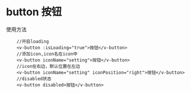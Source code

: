 # button 按钮

使用方法

<ClientOnly>
   <demo-button></demo-button>
</ClientOnly>

  ```vue
      //开启loading
      <v-button :isLoading="true">按钮</v-button>
      //添加icon,icon名在icon中
      <v-button iconName="setting">按钮</v-button>
      //icon在右边，默认位置在左边
      <v-button iconName="setting" iconPosition="right">按钮</v-button>
      //disabled状态
      <v-button disabled>按钮</v-button>
  ```